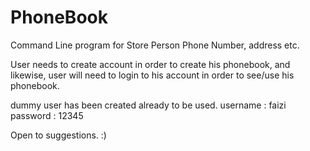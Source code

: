 # PhoneBook
Command Line program for Store Person Phone Number, address etc.

User needs to create account in order to create his phonebook, and likewise, user will need to login to his account 
in order to see/use his phonebook.

dummy user has been created already to be used.
username : faizi
password : 12345

Open to suggestions. :)
